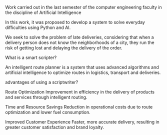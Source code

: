 Work carried out in the last semester of the computer engineering faculty in the discipline of Artificial Intelligence

In this work, it was proposed to develop a system to solve everyday difficulties using Python and AI.

We seek to solve the problem of late deliveries, considering that when a delivery person does not know the neighborhoods of a city, they run the risk of getting lost and delaying the delivery of the order.

What is a smart scripter?

An intelligent route planner is a system that uses advanced algorithms and artificial intelligence to optimize routes in logistics, transport and deliveries.

advantages of using a scriptwriter?

Route Optimization Improvement in efficiency in the delivery of products and services through intelligent routing.

Time and Resource Savings Reduction in operational costs due to route optimization and lower fuel consumption.

Improved Customer Experience Faster, more accurate delivery, resulting in greater customer satisfaction and brand loyalty.
